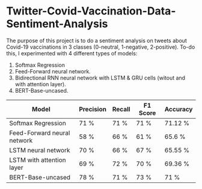 # Twitter-Covid-Vaccination-Data-Sentiment-Analysis

The purpose of this project is to do a sentiment analysis on tweets about Covid-19 vaccinations in 3 classes (0-neutral, 1-negative, 2-positive). 
To-do this, I experimented with 4 different types of models:

1. Softmax Regression
2. Feed-Forward neural network.
3. Bidirectional RNN neural network with LSTM & GRU cells (witout and with attention layer).
4. BERT-Base-uncased.



| Model       | Precision   | Recall        | F1 Score | Accuracy | 
| ----------- | ----------- | ------------- | ------ | ------- |
| Softmax Regression | 71 % | 71 %  | 71 % | 71.12 % |
| Feed-Forward neural network   | 58 % |  66 % |  61 % | 65.6 % |
| LSTM neural network | 70 % | 66 % | 67 %  | 65.55 % |
| LSTM with attention layer | 69 % | 72 % | 70 % | 69.36 % |
| BERT-Base-uncased | 78 % | 71 % | 73 % | 71 % |



